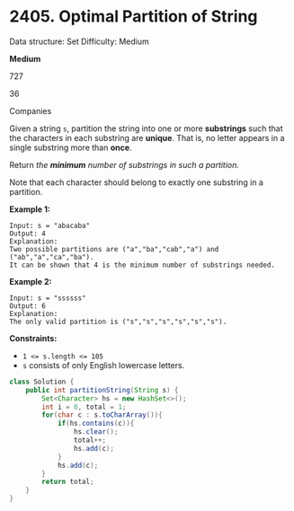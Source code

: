 # 2405. Optimal Partition of String

Data structure: Set
Difficulty: Medium

**Medium**

727

36

Companies

Given a string `s`, partition the string into one or more **substrings** such that the characters in each substring are **unique**. That is, no letter appears in a single substring more than **once**.

Return *the **minimum** number of substrings in such a partition.*

Note that each character should belong to exactly one substring in a partition.

**Example 1:**

```
Input: s = "abacaba"
Output: 4
Explanation:
Two possible partitions are ("a","ba","cab","a") and ("ab","a","ca","ba").
It can be shown that 4 is the minimum number of substrings needed.

```

**Example 2:**

```
Input: s = "ssssss"
Output: 6
Explanation:
The only valid partition is ("s","s","s","s","s","s").

```

**Constraints:**

- `1 <= s.length <= 105`
- `s` consists of only English lowercase letters.

```java
class Solution {
    public int partitionString(String s) {
        Set<Character> hs = new HashSet<>();
        int i = 0, total = 1;
        for(char c : s.toCharArray()){
            if(hs.contains(c)){
                hs.clear();
                total++;
                hs.add(c);
            }
            hs.add(c);
        }
        return total;
    }
}
```